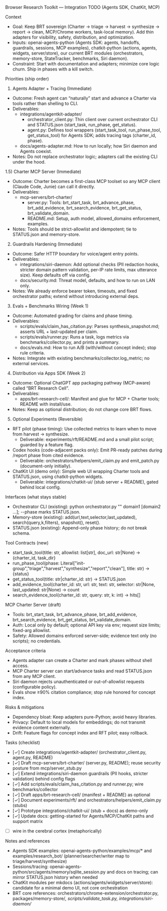 Browser Research Toolkit — Integration TODO (Agents SDK, ChatKit, MCP)

Context
- Goal: Keep BRT sovereign (Charter → triage → harvest → synthesize → report → clean, MCP/Chrome workers, task-local memory). Add thin adapters for visibility, safety, distribution, and optimization.
- Inputs: openai-agents-python (Agents SDK: agents, handoffs, guardrails, sessions, MCP examples), chatkit-python (actions, agents, widgets, server/store), our current BRT modules (orchestrators, memory-store, StateTracker, benchmarks, Siri daemon).
- Constraint: Start with documentation and adapters; minimize core logic churn. Ship in phases with a kill switch.

Priorities (ship order)
1) Agents Adapter + Tracing (Immediate)
- Outcome: Fresh agent can “naturally” start and advance a Charter via tools rather than shelling to CLI.
- Deliverables:
  - integrations/agentkit-adapter/
    - orchestrator_client.py: Thin client over current orchestrator CLI and STATUS.json (start_task, run_phase, get_status).
    - agent.py: Defines tool wrappers (start_task_tool, run_phase_tool, get_status_tool) for Agents SDK; adds tracing tags (charter_id, phase).
  - docs/agents-adapter.md: How to run locally; how Siri daemon and Agents coexist.
- Notes: Do not replace orchestrator logic; adapters call the existing CLI under the hood.

1.5) Charter MCP Server (Immediate)
- Outcome: Charter becomes a first-class MCP toolset so any MCP client (Claude Code, Junie) can call it directly.
- Deliverables:
  - mcp-servers/brt-charter/
    - server.py: Tools: brt_start_task, brt_advance_phase, brt_add_evidence, brt_search_evidence, brt_get_status, brt_validate_domain.
    - README.md: Setup, auth model, allowed_domains enforcement, examples.
- Notes: Tools should be strict-allowlist and idempotent; tie to STATUS.json and memory-store.

2) Guardrails Hardening (Immediate)
- Outcome: Safer HTTP boundary for voice/agent entry points.
- Deliverables:
  - integrations/siri-daemon: Add optional checks (PII redaction hooks, stricter domain pattern validation, per-IP rate limits, max utterance size). Keep defaults off via config.
  - docs/security.md: Threat model, defaults, and how to run on LAN only.
- Notes: We already enforce bearer token, timeouts, and fixed orchestrator paths; extend without introducing external deps.

3) Evals + Benchmarks Wiring (Week 1)
- Outcome: Automated grading for claims and phase timing.
- Deliverables:
  - scripts/evals/claim_has_citation.py: Parses synthesis_snapshot.md; asserts URL + last-updated per claim.
  - scripts/evals/runner.py: Runs a task, logs metrics via benchmarks/collector.py, and prints a summary.
  - docs/evals.md: How to run A/B (with/without concept index); stop rule criteria.
- Notes: Integrate with existing benchmarks/collector.log_metric; no external services.

4) Distribution via Apps SDK (Week 2)
- Outcome: Optional ChatGPT app packaging pathway (MCP-aware) called “BRT Research Cell”.
- Deliverables:
  - apps/brt-research-cell/: Manifest and glue for MCP + Charter tools; README with install/use.
- Notes: Keep as optional distribution; do not change core BRT flows.

5) Optional Experiments (Reversible)
- RFT pilot (phase timing): Use collected metrics to learn when to move from harvest → synthesize.
  - Deliverable: experiments/rft/README.md and a small pilot script; guarded by a feature flag.
- Codex hooks (code-adjacent packs only): Emit PR-ready patches during /report phase from cited evidence.
  - Deliverable: orchestrators/helpers/emit_claim.py and emit_patch.py (document-only initially).
- ChatKit UI (demo only): Simple web UI wrapping Charter tools and STATUS.json, using chatkit-python widgets.
  - Deliverable: integrations/chatkit-ui/ (stub server + README), gated behind local config.

Interfaces (what stays stable)
- Orchestrator CLI (existing): python orchestrator.py "<Task Title>" domain1 [domain2 ...]; --phase <phase> marks STATUS.json.
- Memory-store (existing): add(url,text,selector,last_updated), search(query,k,filters), snapshot(), reset().
- STATUS.json (existing): Append-only phase history; do not break schema.

Tool Contracts (new)
- start_task_tool(title: str, allowlist: list[str], doc_url: str|None) → {charter_id, task_dir}
- run_phase_tool(phase: Literal["init-group","triage","harvest","synthesize","report","clean"], title: str) → {status}
- get_status_tool(title: str|charter_id: str) → STATUS.json
- add_evidence_tool(charter_id: str, url: str, text: str, selector: str|None, last_updated: str|None) → count
- search_evidence_tool(charter_id: str, query: str, k: int) → hits[]

MCP Charter Server (draft)
- Tools: brt_start_task, brt_advance_phase, brt_add_evidence, brt_search_evidence, brt_get_status, brt_validate_domain.
- Auth: Local only by default; optional API key via env; request size limits; fixed-arg allowlist.
- Safety: Allowed domains enforced server-side; evidence text only (no scripts); no credentials.

Acceptance criteria
- Agents adapter can create a Charter and mark phases without shell access.
- MCP Charter server can start/advance tasks and read STATUS.json from any MCP client.
- Siri daemon rejects unauthenticated or out-of-allowlist requests (configurable policy).
- Evals show ≥90% citation compliance; stop rule honored for concept index.

Risks & mitigations
- Dependency bloat: Keep adapters pure-Python; avoid heavy libraries.
- Privacy: Default to local models for embeddings; do not transmit evidence content externally.
- Drift: Feature flags for concept index and RFT pilot; easy rollback.

Tasks (checklist)
- [✓] Create integrations/agentkit-adapter/ (orchestrator_client.py, agent.py, README)
- [✓] Draft mcp-servers/brt-charter/ (server.py, README); reuse security posture from mcp/server_stub.py
- [✓] Extend integrations/siri-daemon guardrails (PII hooks, stricter validation) behind config flags
- [✓] Add scripts/evals/claim_has_citation.py and runner.py; wire benchmarks/collector
- [✓] Draft apps/brt-research-cell/ (manifest + README) as optional
- [✓] Document experiments/rft/ and orchestrators/helpers/emit_claim.py (stubs)
- [✓] Prototype integrations/chatkit-ui/ (stub + docs) as demo-only
- [✓] Update docs: getting-started for Agents/MCP/ChatKit paths and support matrix
- [ ] wire in the cerebral cortex (metaphorically)

Notes and references
- Agents SDK examples: openai-agents-python/examples/mcp/* and examples/research_bot/ (planner/searcher/writer map to triage/harvest/synthesize)
- Sessions/tracing: openai-agents-python/src/agents/memory/sqlite_session.py and docs on tracing; can mirror STATUS.json history when needed
- ChatKit modules per mkdocs (actions/agents/widgets/server/store): candidate for a minimal demo UI, not core orchestration
- BRT core references: orchestrators/chrome-extension/orchestrator.py, packages/memory-store/*, scripts/validate_task.py, integrations/siri-daemon/*
